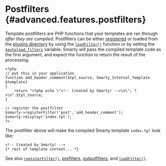 Postfilters {#advanced.features.postfilters}
===========

Template postfilters are PHP functions that your templates are ran
through *after they are compiled*. Postfilters can be either
[registered](#api.register.filter) or loaded from the [plugins
directory](#variable.plugins.dir) by using the
[`loadFilter()`](#api.load.filter) function or by setting the
[`$autoload_filters`](#variable.autoload.filters) variable. Smarty will
pass the compiled template code as the first argument, and expect the
function to return the result of the processing.


    <?php
    // put this in your application
    function add_header_comment($tpl_source, Smarty_Internal_Template $template)
    {
        return "<?php echo \"<!-- Created by Smarty! -->\n\"; ?>\n".$tpl_source;
    }

    // register the postfilter
    $smarty->registerFilter('post','add_header_comment');
    $smarty->display('index.tpl');
    ?>

      

The postfilter above will make the compiled Smarty template `index.tpl`
look like:


    <!-- Created by Smarty! -->
    {* rest of template content... *}

      

See also [`registerFilter()`](#api.register.filter),
[prefilters](#advanced.features.prefilters),
[outputfilters](#advanced.features.outputfilters), and
[`loadFilter()`](#api.load.filter).
